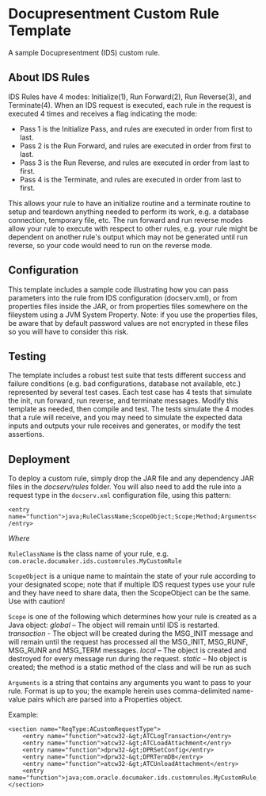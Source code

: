 # Docupresentment Custom Rule Template

A sample Docupresentment (IDS) custom rule.

## About IDS Rules
IDS Rules have 4 modes: Initialize(1), Run Forward(2), Run Reverse(3), and Terminate(4). When an IDS request is
executed, each rule in the request is executed 4 times and receives a flag indicating the mode:
-  Pass 1 is the Initialize Pass, and rules are executed in order from first to last.
-  Pass 2 is the Run Forward, and rules are executed in order from first to last.
-  Pass 3 is the Run Reverse, and rules are executed in order from last to first.
-  Pass 4 is the Terminate, and rules are executed in order from last to first.

This allows your rule to have an initialize routine and a terminate routine to setup and teardown anything needed to perform its work, e.g. a database connection, temporary file, etc. 
The run forward and run reverse modes allow your rule to execute with respect to other rules, e.g. your rule might be dependent on another rule's output which may not 
be generated until run reverse, so your code would need to run on the reverse mode.

## Configuration 
This template includes a sample code illustrating how you can pass parameters into the rule from IDS configuration (docserv.xml), or from properties files inside the JAR, or from
properties files somewhere on the fileystem using a JVM System Property. Note: if you use the properties files, be aware that by default password values are not encrypted in these
files so you will have to consider this risk.

## Testing
The template includes a robust test suite that tests different success and failure conditions (e.g. bad configurations, database not available, etc.) represented by several test cases. 
Each test case has 4 tests that simulate the init, run forward, run reverse, and terminate messages. Modify this template as needed, then compile and test. The tests simulate the 4 modes that a rule will receive, and
you may need to simulate the expected data inputs and outputs your rule receives and generates, or modify the test assertions.

## Deployment
To deploy a custom rule, simply drop the JAR file and any dependency JAR files in the _docserv/rules_ folder.
You will also need to add the rule into a request type in the `docserv.xml` configuration file, using this pattern:

`<entry name="function">java;RuleClassName;ScopeObject;Scope;Method;Arguments</entry>`

*Where*

`RuleClassName` is the class name of your rule, e.g. `com.oracle.documaker.ids.customrules.MyCustomRule`

`ScopeObject` is a unique name to maintain the state of your rule according to your designated scope; note that if multiple IDS request types use your rule and they have need to share data, then the ScopeObject can be the same. Use with caution!

`Scope` is one of the following which determines how your rule is created as a Java object:
*global* – The object will remain until IDS is restarted.
*transaction* - The object will be created during the MSG_INIT message and will remain until the request has processed all the MSG_INIT, MSG_RUNF, MSG_RUNR and MSG_TERM messages.
*local* – The object is created and destroyed for every message run during the request.
*static* – No object is created; the method is a static method of the class and will be run as such

`Arguments` is a string that contains any arguments you want to pass to your rule. Format is up to you; the example herein uses comma-delimited name-value pairs which are parsed into a Properties object.

Example:
```
<section name="ReqType:ACustomRequestType">
	<entry name="function">atcw32-&gt;ATCLogTransaction</entry>
	<entry name="function">atcw32-&gt;ATCLoadAttachment</entry>
	<entry name="function">dprw32-&gt;DPRSetConfig</entry>
	<entry name="function">dprw32-&gt;DPRTermDB</entry>
	<entry name="function">atcw32-&gt;ATCUnloadAttachment</entry>
	<entry name="function">java;com.oracle.documaker.ids.customrules.MyCustomRule;TheRuleObj;transaction;myCustomMethod;arg1=val1,arg2=val2</entry>
</section>
```